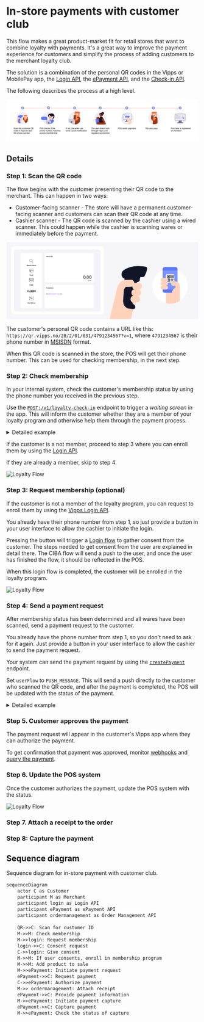 <!-- START_METADATA
---
title: Vipps MobilePay in-store payments with customer club flow
sidebar_label: In-store payments with customer club
sidebar_position: 30
description: Using Vipps MobilePay in a physical setting with customer club
hide_table_of_contents: false
pagination_next: null
pagination_prev: null
---

import ATTACHRECEIPT from '../_common/_attach_receipt.md'
import FULLCAPTURE from '../_common/_full_capture.md'
END_METADATA -->

# In-store payments with customer club

This flow makes a great product-market fit for
retail stores that want to combine loyalty with payments.
It's a great way to improve the payment experience for customers and simplify the process
of adding customers to the merchant loyalty club.

The solution is a combination of the personal QR codes in the Vipps or MobilePay app,
the
[Login API](https://developer.vippsmobilepay.com/docs/APIs/login-api),
the
[ePayment API](https://developer.vippsmobilepay.com/docs/APIs/epayment-api),
and the
[Check-in API](https://developer.vippsmobilepay.com/docs/APIs/check-in-api).

The following describes the process at a high level.

![Loyalty Flow](images/POS_flow.png)

## Details

### Step 1: Scan the QR code

The flow begins with the customer presenting their QR code to the merchant. This can happen in two ways:

* Customer-facing scanner - The store will have a permanent customer-facing scanner and customers can scan their QR code at any time.
* Cashier scanner - The QR code is scanned by the cashier using a wired scanner. This could happen while the cashier is scanning wares or immediately before the payment.

![Loyalty Flow](images/POS_step_1.png)

The customer's personal QR code contains a URL like this:
`https://qr.vipps.no/28/2/01/031/4791234567?v=1`, where `4791234567` is their phone number in
[MSISDN](https://en.wikipedia.org/wiki/MSISDN) format.

When this QR code is scanned in the store, the POS will get their phone number.
This can be used for checking membership, in the next step.

### Step 2: Check membership

In your internal system, check the customer's membership status by using the phone number you received in the previous step.

Use the
[`POST:/v1/loyalty-check-in`](https://developer.vippsmobilepay.com/api/check-in#tag/Loyalty-check-in)
endpoint to trigger a *waiting screen* in the app. This will inform the customer whether
they are a member of your loyalty program and otherwise help them through the payment process.

<details>
<summary>Detailed example</summary>
<div>
Here is an example HTTP POST:

[`POST:/point-of-sale/v1/loyalty-check-in`](https://developer.vippsmobilepay.com/api/check-in#tag/Loyalty-check-in/operation/initiateLoyaltyCheckIn)

With body:

```json
{
    "phoneNumber": "4791234567",
    "loyaltyProgramName": "Acme loyalty club",
    "isMember": false
}
```

</div>
</details>

If the customer is a not member, proceed to step 3 where you can enroll them by using the
[Login API](https://developer.vippsmobilepay.com/docs/APIs/login-api).

If they are already a member, skip to step 4.

![Loyalty Flow](images/POS_step_2.png)

### Step 3: Request membership (optional)

If the customer is not a member of the loyalty program, you can request to enroll them by using
the [Vipps Login API](https://developer.vippsmobilepay.com/docs/APIs/login-api).

You already have their phone number from step 1, so just provide a button in
your user interface to allow the cashier to initiate the login.

Pressing the button will trigger a
[Login flow](https://developer.vippsmobilepay.com/docs/APIs/login-api/api-guide/flows/phone-number-ciba-flows)
to gather consent from the customer. The steps needed to get consent from the user are explained in detail there.
The CIBA flow will send a push to the user, and once the user has finished the flow, it should be reflected in the POS.

When this login flow is completed, the customer will be enrolled in the loyalty program.

![Loyalty Flow](images/POS_step_3.png)

### Step 4: Send a payment request

After membership status has been determined and all wares have been scanned, send a payment request to the customer.

You already have the phone number from step 1, so you don't need to ask for it again.
Just provide a button in your user interface to allow the cashier to send the payment request.

Your system can send the payment request by using the
[`createPayment`](https://developer.vippsmobilepay.com/api/epayment#tag/CreatePayments/operation/createPayment)
endpoint.

Set `userFlow` to `PUSH_MESSAGE`. This will send a push directly to the customer who scanned the QR code, and after the payment is completed, the POS will be updated with the status of the payment.

<details>
<summary>Detailed example</summary>
<div>
Here is an example HTTP POST:

[`POST:/epayment/v1/payments`](https://developer.vippsmobilepay.com/api/epayment#tag/CreatePayments/operation/createPayment)

With body:

```json
{
  "amount": {
    "value": 10000,
    "currency": "NOK"
  },
  "paymentMethod": {
    "type": "WALLET"
  },
  "customer": {
    "phoneNumber": 4796574209
  },
  "reference": 2486791679658155992,
  "userFlow": "PUSH_MESSAGE",
  "returnUrl": "http://example.com/redirect?reference=2486791679658155992",
  "paymentDescription": "Winter jacket"
}
```

</div>
</details>

### Step 5. Customer approves the payment

The payment request will appear in the customer's Vipps app where they can authorize the payment.

To get confirmation that payment was approved, monitor
[webhooks](https://developer.vippsmobilepay.com/docs/APIs/webhooks-api) and
[query the payment](https://developer.vippsmobilepay.com/api/epayment#tag/QueryPayments/operation/getPayment).

### Step 6. Update the POS system

Once the customer authorizes the payment, update the POS system with the status.

![Loyalty Flow](images/POS_step_4.png)

### Step 7. Attach a receipt to the order

<ATTACHRECEIPT />

### Step 8: Capture the payment

<FULLCAPTURE />

## Sequence diagram

Sequence diagram for in-store payment with customer club.

``` mermaid
sequenceDiagram
    actor C as Customer
    participant M as Merchant
    participant login as Login API
    participant ePayment as ePayment API
    participant ordermanagement as Order Management API

    QR->>C: Scan for customer ID
    M->>M: Check membership
    M->>login: Request membership
    login->>C: Consent request
    C->>login: Give consent
    M->>M: If user consents, enroll in membership program
    M->>M: Add product to sale
    M->>ePayment: Initiate payment request
    ePayment->>C: Request payment
    C->>ePayment: Authorize payment
    M->> ordermanagement: Attach receipt
    ePayment->>C: Provide payment information
    M->>ePayment: Initiate payment capture
    ePayment->>C: Capture payment
    M->>ePayment: Check the status of capture
```
